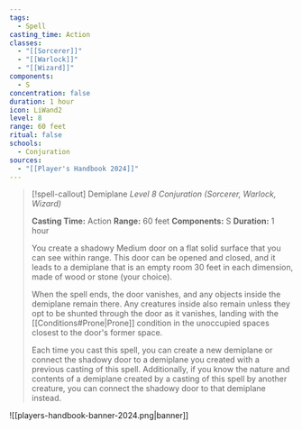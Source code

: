 ```yaml
---
tags:
  - Spell
casting_time: Action
classes:
  - "[[Sorcerer]]"
  - "[[Warlock]]"
  - "[[Wizard]]"
components:
  - S
concentration: false
duration: 1 hour
icon: LiWand2
level: 8
range: 60 feet
ritual: false
schools:
  - Conjuration
sources: 
  - "[[Player's Handbook 2024]]"
---
```

>[!spell-callout] Demiplane
>_Level 8 Conjuration (Sorcerer, Warlock, Wizard)_
>
>**Casting Time:** Action
>**Range:** 60 feet
>**Components:** S
>**Duration:** 1 hour
>
>You create a shadowy Medium door on a flat solid surface that you can see within range. This door can be opened and closed, and it leads to a demiplane that is an empty room 30 feet in each dimension, made of wood or stone (your choice).
>
>When the spell ends, the door vanishes, and any objects inside the demiplane remain there. Any creatures inside also remain unless they opt to be shunted through the door as it vanishes, landing with the [[Conditions#Prone\|Prone]] condition in the unoccupied spaces closest to the door's former space.
>
>Each time you cast this spell, you can create a new demiplane or connect the shadowy door to a demiplane you created with a previous casting of this spell. Additionally, if you know the nature and contents of a demiplane created by a casting of this spell by another creature, you can connect the shadowy door to that demiplane instead.


![[players-handbook-banner-2024.png|banner]]